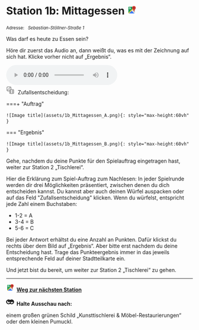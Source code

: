 # Station 1b: Mittagessen  <a href="https://www.google.com/maps/dir/?api=1&travelmode=walking&destination=47.7975528,13.0211686"><img src="https://github.com/kipppunkte/kipppunkte/raw/gh-pages/assets/google-maps.svg" width="24" height="24"></a>

<small>Adresse:<em style="margin-left: 10px">Sebastian-Stöllner-Straße 1</em></small>



Was darf es heute zu Essen sein?

Höre dir zuerst das Audio an, dann weißt du, was es mit der Zeichnung auf sich hat. Klicke vorher nicht auf „Ergebnis“.


<audio controls>
    <source src="https://github.com/kipppunkte/kipppunkte/raw/gh-pages/assets/1b_Mittagessen.mp3" type="audio/mpeg">
    Your browser does not support the audio tag.
</audio>


<div class="md-button dice-pic"><img class="no-click" src="https://github.com/kipppunkte/kipppunkte/raw/gh-pages/assets/rolling-dices.svg" style="height: 1.6em;margin-right :5px;background:white">  Zufallsentscheidung:<span class="dice-resp"/></div>

===+ "Auftrag" 

    ![Image title](assets/1b_Mittagessen_A.png){: style="max-height:60vh" }

=== "Ergebnis"

    ![Image title](assets/1b_Mittagessen_B.png){: style="max-height:60vh" }


Gehe, nachdem du deine Punkte für den Spielauftrag eingetragen hast, weiter zur Station 2 „Tischlerei“.

Hier die Erklärung zum Spiel-Auftrag zum Nachlesen:
In jeder Spielrunde werden dir drei Möglichkeiten präsentiert, zwischen denen du dich entscheiden kannst. Du kannst aber auch deinen Würfel auspacken oder auf das Feld "Zufallsentscheidung" klicken.
Wenn du würfelst, entspricht jede Zahl einem Buchstaben:

- 1-2 = A
- 3-4 = B
- 5-6 = C

Bei jeder Antwort erhältst du eine Anzahl an Punkten. Dafür klickst du rechts über dem Bild auf „Ergebnis“. Aber bitte erst nachdem du deine Entscheidung hast. Trage das Punkteergebnis immer in das jeweils entsprechende Feld auf deiner Stadtteilkarte ein.

Und jetzt bist du bereit, um weiter zur Station 2 „Tischlerei“ zu gehen.



____

<a href="https://www.google.com/maps/dir/?api=1&travelmode=walking&destination=47.7979149,13.0216446"><img src="https://github.com/kipppunkte/kipppunkte/raw/gh-pages/assets/google-maps.svg" style="height: 1.5em;margin-right: 0.5em"></a>**[Weg zur nächsten Station](https://www.google.com/maps/dir/?api=1&travelmode=walking&destination=47.7979149,13.0216446)**



<img class="no-click" src="https://github.com/kipppunkte/kipppunkte/raw/gh-pages/assets/eyes.svg" style="height: 1.5em;background: white;margin-right: 0.5em">**Halte Ausschau nach:**

einem großen grünen Schild „Kunsttischlerei & Möbel-Restaurierungen“ oder dem kleinen Pumuckl.